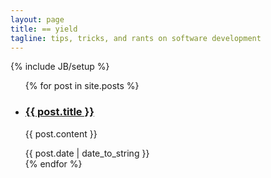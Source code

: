 ```yaml
---
layout: page
title: == yield
tagline: tips, tricks, and rants on software development
---
```

{% include JB/setup %}

<ul class="posts">
  {% for post in site.posts %}
    <li>
      <h3>
        <a href="{{ BASE_PATH }}{{ post.url }}">{{ post.title }}</a>
      </h3>
      <p>{{ post.content }}</p>
      <span class='small'>{{ post.date | date_to_string }}</span>
    </li>
  {% endfor %}
</ul>